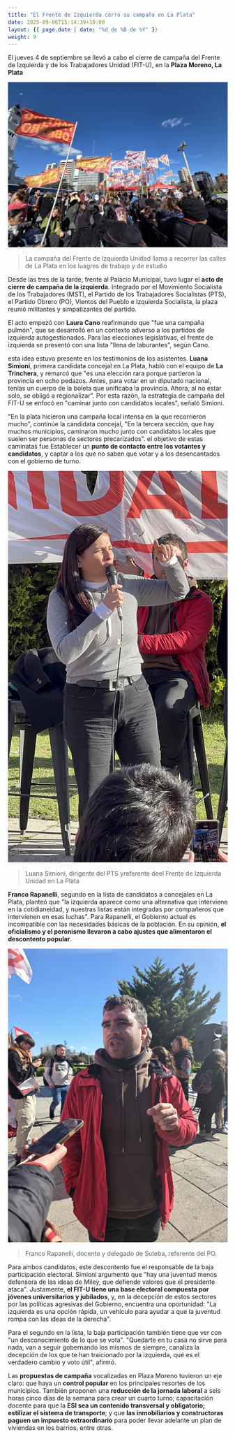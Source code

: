 ```yaml
---
title: "El Frente de Izquierda cerró su campaña en La Plata"
date: 2025-09-06T15:14:39+10:00
layout: {{ page.date | date: "%d de %B de %Y" }}
weight: 9
---
```

El jueves 4 de septiembre se llevó a cabo el cierre de campaña del Frente de Izquierda y de los Trabajadores Unidad (FIT-U), en la **Plaza Moreno, La Plata**

![Seguidores en el cierre de campaña en La Plata](https://raw.githubusercontent.com/latrinchera/latrinchera/refs/heads/master/images/gente-con-banderas.jpg)
> La campaña del Frente de Izquierda Unidad llama a recorrer las calles de La Plata en los luagres de trabajo y de estudio

Desde las tres de la tarde, frente al Palacio Municipal, tuvo lugar el **acto de cierre de campaña de la izquierda**. Integrado por el Movimiento Socialista de los Trabajadores (MST), el Partido de los Trabajadores Socialistas (PTS), el Partido Obrero (PO), Vientos del Pueblo e Izquierda Socialista, la plaza reunió militantes y simpatizantes del partido.

El acto empezó con **Laura Cano** reafirmando que "fue una campaña pulmón", que se desarrolló en un contexto adverso a los partidos de izquierda autogestionados. Para las elecciones legislativas, el frente de izquierda se presentó con una lista "llena de laburantes", según Cano.

esta idea estuvo presente en los testimonios de los asistentes. **Luana Simioni**, primera candidata concejal en La Plata, habló con el equipo de **La Trinchera**, y remarcó que "es una elección rara porque partieron la provincia en ocho pedazos. Antes, para votar en un diputado nacional, tenías un cuerpo de la boleta que unificaba la provincia. Ahora, al no estar solo, se obligó a regionalizar". Por esta razón, la estrategia de campaña del FIT-U se enfocó en "caminar junto con candidatos locales", señaló  Simioni.

"En la plata hicieron una campaña local intensa en la que recorrieron mucho", continúe la candidata concejal, "En la tercera sección, que hay muchos municipios, caminaron mucho junto con candidatos locales que suelen ser personas de sectores precarizados". el objetivo de estas caminatas fue Establecer un **punto de contacto entre los votantes y candidatos**, y captar a los que no saben que votar y a los desencantados con el gobierno de turno.

![Luana Simioni](https://raw.githubusercontent.com/latrinchera/latrinchera/refs/heads/master/images/lucia-simioni.JPG)
> Luana Simioni, dirigente del PTS yreferente deel Frente de Izquierda Unidad en La Plata

**Franco Rapanelli**, segundo en la lista de candidatos a concejales en La Plata, planteó que "la izquierda aparece como una alternativa que interviene en la cotidianeidad, y nuestras listas están integradas por compañeros que intervienen en esas luchas". Para Rapanelli, el Gobierno actual es incompatible con las necesidades básicas de la población. En su opinión, **el oficialismo y el peronismo llevaron a cabo ajustes que alimentaron el descontento popular**.

![Franco Rapanelli](https://raw.githubusercontent.com/latrinchera/latrinchera/refs/heads/master/images/franco-rapanelli.jpg)
> Franco Rapanelli, docente y delegado de Suteba, referente del PO.

Para ambos candidatos, este descontento fue el responsable de la baja participación electoral. Simioni argumentó que "hay una juventud menos defensora de las ideas de Miley, que defiende valores que el presidente ataca". Justamente, **el FIT-U tiene una base electoral compuesta por jóvenes universitarios y jubilados**, y, en la decepción de estos sectores por las políticas agresivas del Gobierno, encuentra una oportunidad: "La izquierda es una opción rápida, un vehículo para ayudar a que la juventud rompa con las ideas de la derecha". 

Para el segundo en la lista, la baja participación también tiene que ver con "un desconocimiento de lo que se vota". "Quedarte en tu casa no sirve para nada, van a seguir gobernando los mismos de siempre, canaliza la decepción de los que te han traicionado por la izquierda, qué es el verdadero cambio y voto útil", afirmó.

Las **propuestas de campaña** vocalizadas en Plaza Moreno tuvieron un eje claro: que haya un **control popular** en los principales resortes de los municipios. También proponen una **reducción de la jornada laboral** a seis horas cinco días de la semana para crear un cuarto turno; capacitación docente para que la **ESI sea un contenido transversal y obligatorio; estilizar el sistema de transporte**; y que **las inmobiliarios y constructoras paguen un impuesto extraordinario** para poder llevar adelante un plan de viviendas en los barrios, entre otras.
<!--Se subirá el 23 de octubre de 2025 -->
<!--Business advisory is the final tier of the accounting pyramid.-->
<!--more-->

<!--Business advisory involves reporting on performance as well as advising on strategic plans, risk assessment, and succession plans.

![Accounting Services](/images/austin-distel-nGc5RT2HmF0-unsplash.jpg)

# Objectives

Financial accounting and financial reporting are often used as synonyms.

1. According to International Financial Reporting Standards: the objective of financial reporting is:
2. To provide financial information that is useful to existing and potential investors, lenders and other creditors in making decisions about providing resources to the reporting entity.
3. According to the European Accounting Association:

## Relevance

Relevance is the capacity of the financial information to influence the decision of its users. The ingredients of relevance are the predictive value and confirmatory value. Materiality is a sub-quality of relevance.

> The ingredients of relevance are the predictive value and confirmatory value.

Information is considered material if its omission or misstatement could influence the economic decisions of users taken on the basis of the financial statements.

## Faithful Representation

Faithful representation means that the actual effects of the transactions shall be properly accounted for and reported in the financial statements. The words and numbers must match what really happened in the transaction. The ingredients of faithful representation are completeness, neutrality and free from error.

## Enhancing Qualitative Characteristics

### Verifiability

Verifiability implies consensus between the different knowledgeable and independent users of financial information. Such information must be supported by sufficient evidence to follow the principle of objectivity.

### Comparability

Comparability is the uniform application of accounting methods across entities in the same industry. The principle of consistency is under comparability. Consistency is the uniform application of accounting across points in time within an entity.

### Understandability

Understandability means that accounting reports should be expressed as clearly as possible and should be understood by those to whom the information is relevant.
Timeliness: Timeliness implies that financial information must be presented to the users before a decision is to be made.

---

## Statement of cash flows

The statement of cash flows considers the inputs and outputs in concrete cash within a stated period. The general template of a cash flow statement is as follows: Cash Inflow - Cash Outflow + Opening Balance = Closing Balance

| Cash Inflow | Outflow   | Opening Balance |
| ----------- | --------- | --------------- |
| _Monday_    | `Tuesday` | **Wednesday**   |
| 1           | 2         | 3               |

**Example 1:** in the beginning of September, Ellen started out with $5 in her bank account. During that same month, Ellen borrowed $20 from Tom. At the end of the month, Ellen bought a pair of shoes for $7. Ellen's cash flow statement for the month of September looks like this:

- Cash inflow: $20
- Cash outflow:$7
- Opening balance: $5
- Closing balance: $20 – $7 + $5 = $18

**Example 2:** in the beginning of June, WikiTables, a company that buys and resells tables, sold 2 tables. They'd originally bought the tables for $25 each, and sold them at a price of $50 per table. The first table was paid out in cash however the second one was bought in credit terms. WikiTables' cash flow statement for the month of June looks like this:

> **Important:** the cash flow statement only considers the exchange of actual cash, and ignores what the person in question owes or is owed.

## Statement of financial position (balance sheet)

The balance sheet is the financial statement showing a firm's assets, liabilities and equity (capital) at a set point in time, usually the end of the fiscal year reported on the accompanying income statement.

- **fixed assets**
  - property
  - building
  - equipment (such as factory machinery)
- **intangible assets**
  - copyrights
  - trademarks
  - patents
    - pending
    - international
- goodwill

Owner's equity, sometimes referred to as net assets, is represented differently depending on the type of business ownership. Business ownership can be in the form of a sole proprietorship, partnership, or a corporation. For a corporation, the owner's equity portion usually shows common stock, and retained earnings (earnings kept in the company). Retained earnings come from the retained earnings statement, prepared prior to the balance sheet.-->
